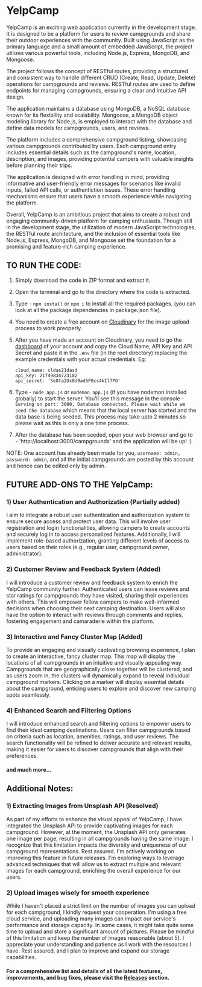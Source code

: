 # YelpCamp
YelpCamp is an exciting web application currently in the development stage. It is designed to be a platform for users to review campgrounds and share their outdoor experiences with the community. Built using JavaScript as the primary language and a small amount of embedded JavaScript, the project utilizes various powerful tools, including Node.js, Express, MongoDB, and Mongoose.

The project follows the concept of RESTful routes, providing a structured and consistent way to handle different CRUD (Create, Read, Update, Delete) operations for campgrounds and reviews. RESTful routes are used to define endpoints for managing campgrounds, ensuring a clear and intuitive API design.

The application maintains a database using MongoDB, a NoSQL database known for its flexibility and scalability. Mongoose, a MongoDB object modeling library for Node.js, is employed to interact with the database and define data models for campgrounds, users, and reviews.

The platform includes a comprehensive campground listing, showcasing various campgrounds contributed by users. Each campground entry includes essential details such as the campground's name, location, description, and images, providing potential campers with valuable insights before planning their trips.

The application is designed with error handling in mind, providing informative and user-friendly error messages for scenarios like invalid inputs, failed API calls, or authentiction issues. These error handling mechanisms ensure that users have a smooth experience while navigating the platform.

Overall, YelpCamp is an ambitious project that aims to create a robust and engaging community-driven platform for camping enthusiasts. Though still in the development stage, the utilization of modern JavaScript technologies, the RESTful route architecture, and the inclusion of essential tools like Node.js, Express, MongoDB, and Mongoose set the foundation for a promising and feature-rich camping experience.

## TO RUN THE CODE:

1) Simply download the code in ZIP format and extract it.
   
2) Open the terminal and go to the directory where the code is extracted.
   
3) Type - ```npm install``` or ```npm i``` to install all the required packages. (you can look at all the package dependencies in package.json file).
4) You need to create a free account on [Cloudinary](https://cloudinary.com/users/register_free) for the image upload process to work preoperly.
5) After you have made an account on Cloudinary, you need to go the [dashboard](https://console.cloudinary.com/console) of your account and copy the Cloud Name, API Key and API Secret and paste it in the `.env` file (in the root directory) replacing the example credentials with your actual credentials. Eg:
   ```
   cloud_name: cldas21dasd
   api_key: 21749834723182
   api_secret: 'Se8fa2Ux8d9adSP8cs4kIl7PO'
   ```

7) Type - ```node app.js``` or ```nodemon app.js``` (if you have nodemon installed globally) to start the server. You'll see this message in the console - ```Serving on port: 3000, Database connected, Please wait while we seed the database``` which means that the local server has started and the data base is being seeded. This process may take upto 2 minutes so please wait as this is only a one time process.
   
8) After the database has been seeded, open your web browser and go to - 'http://localhost:3000/campgrounds' and the application will be up! :)

NOTE: One account has already been made for you, `username: admin, password: admin`, and all the initial campgrounds are posted by this account and hence can be edited only by admin.


## FUTURE ADD-ONS TO THE YelpCamp:
### 1) **User Authentication and Authorization** (Partially added)
I aim to integrate a robust user authentication and authorization system to ensure secure access and protect user data. This will involve user registration and login functionalities, allowing campers to create accounts and securely log in to access personalized features. Additionally, I will implement role-based authorization, granting different levels of access to users based on their roles (e.g., regular user, campground owner, administrator).
### 2) **Customer Review and Feedback System** (Added)
I will introduce a customer review and feedback system to enrich the YelpCamp community further. Authenticated users can leave reviews and star ratings for campgrounds they have visited, sharing their experiences with others. This will empower fellow campers to make well-informed decisions when choosing their next camping destination. Users will also have the option to interact with reviews through comments and replies, fostering engagement and camaraderie within the platform.
### 3) **Interactive and Fancy Cluster Map**  (Added)
To provide an engaging and visually captivating browsing experience, I plan to create an interactive, fancy cluster map. This map will display the locations of all campgrounds in an intuitive and visually appealing way. Campgrounds that are geographically close together will be clustered, and as users zoom in, the clusters will dynamically expand to reveal individual campground markers. Clicking on a marker will display essential details about the campground, enticing users to explore and discover new camping spots seamlessly.
### 4) **Enhanced Search and Filtering Options**  
I will introduce enhanced search and filtering options to empower users to find their ideal camping destinations. Users can filter campgrounds based on criteria such as location, amenities, ratings, and user reviews. The search functionality will be refined to deliver accurate and relevant results, making it easier for users to discover campgrounds that align with their preferences.

#### and much more...

## Additional Notes:
### 1) Extracting Images from Unsplash API (Resolved)
As part of my efforts to enhance the visual appeal of YelpCamp, I have integrated the Unsplash API to provide captivating images for each campground. However, at the moment, the Unsplash API only generates one image per page, resulting in all campgrounds having the same image. I recognize that this limitation impacts the diversity and uniqueness of our campground representations. Rest assured. I'm actively working on improving this feature in future releases. I'm exploring ways to leverage advanced techniques that will allow us to extract multiple and relevant images for each campground, enriching the overall experience for our users.
### 2) Upload images wisely for smooth experience     
While I haven't placed a strict limit on the number of images you can upload for each campground, I kindly request your cooperation. I'm using a free cloud service, and uploading many images can impact our service's performance and storage capacity. In some cases, it might take quite some time to upload and store a significant amount of pictures.
Please be mindful of this limitation and keep the number of images reasonable (about 5). I appreciate your understanding and patience as I work with the resources I have. Rest assured, and I plan to improve and expand our storage capabilities.

#### For a comprehensive list and details of all the latest features, improvements, and bug fixes, please visit the [Releases](https://github.com/sak345/YelpCamp/releases) section.
